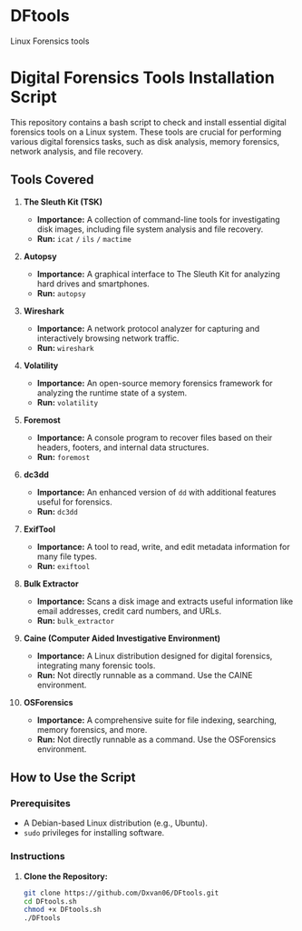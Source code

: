 # DFtools
Linux Forensics tools
# Digital Forensics Tools Installation Script

This repository contains a bash script to check and install essential digital forensics tools on a Linux system. These tools are crucial for performing various digital forensics tasks, such as disk analysis, memory forensics, network analysis, and file recovery.

## Tools Covered

1. **The Sleuth Kit (TSK)**
   - **Importance:** A collection of command-line tools for investigating disk images, including file system analysis and file recovery.
   - **Run:** `icat` `/` `ils` `/` `mactime`

2. **Autopsy**
   - **Importance:** A graphical interface to The Sleuth Kit for analyzing hard drives and smartphones.
   - **Run:** `autopsy`

3. **Wireshark**
   - **Importance:** A network protocol analyzer for capturing and interactively browsing network traffic.
   - **Run:** `wireshark`

4. **Volatility**
   - **Importance:** An open-source memory forensics framework for analyzing the runtime state of a system.
   - **Run:** `volatility`

5. **Foremost**
   - **Importance:** A console program to recover files based on their headers, footers, and internal data structures.
   - **Run:** `foremost`

6. **dc3dd**
   - **Importance:** An enhanced version of `dd` with additional features useful for forensics.
   - **Run:** `dc3dd`

7. **ExifTool**
   - **Importance:** A tool to read, write, and edit metadata information for many file types.
   - **Run:** `exiftool`

8. **Bulk Extractor**
   - **Importance:** Scans a disk image and extracts useful information like email addresses, credit card numbers, and URLs.
   - **Run:** `bulk_extractor`

9. **Caine (Computer Aided Investigative Environment)**
   - **Importance:** A Linux distribution designed for digital forensics, integrating many forensic tools.
   - **Run:** Not directly runnable as a command. Use the CAINE environment.

10. **OSForensics**
    - **Importance:** A comprehensive suite for file indexing, searching, memory forensics, and more.
    - **Run:** Not directly runnable as a command. Use the OSForensics environment.

## How to Use the Script

### Prerequisites

- A Debian-based Linux distribution (e.g., Ubuntu).
- `sudo` privileges for installing software.

### Instructions

1. **Clone the Repository:**
   ```sh
   git clone https://github.com/Dxvan06/DFtools.git
   cd DFtools.sh
   chmod +x DFtools.sh
   ./DFtools


